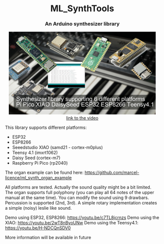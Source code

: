 <h1 align="center">ML_SynthTools</h1>
<h3 align="center">An Arduino synthesizer library</h3>  
<p align="center"> 
  <img src="extras/splash.jpg" alt="project picture" width="480px" height="270px"><br>
  <a href="https://youtu.be/9AHQ4mQrjE8">link to the video</a>
</p>

This library supports different platforms:
- ESP32
- ESP8266
- Seeedstudio XIAO (samd21 - cortex-m0plus)
- Teensy 4.1 (imxrt1062)
- Daisy Seed (cortex-m7)
- Raspberry Pi Pico (rp2040)

The organ example can be found here: https://github.com/marcel-licence/ml_synth_organ_example

All platforms are tested. Actually the sound quality might be a bit limited.
The organ supports full polyphony (you can play all 64 notes of the upper manual at the same time).
You can modify the sound using 9 drawbars.
Percussion is supported (2nd, 3rd).
A simple rotary implementation creates a simple (noisy) leslie like sound.

Demo using ESP32, ESP8266: https://youtu.be/c7TL8jcrnzs
Demo using the XIAO: https://youtu.be/2wT8nByoUNw
Demo using the Teensy4.1: https://youtu.be/H-NDCQnSDV0

More information will be available in future
